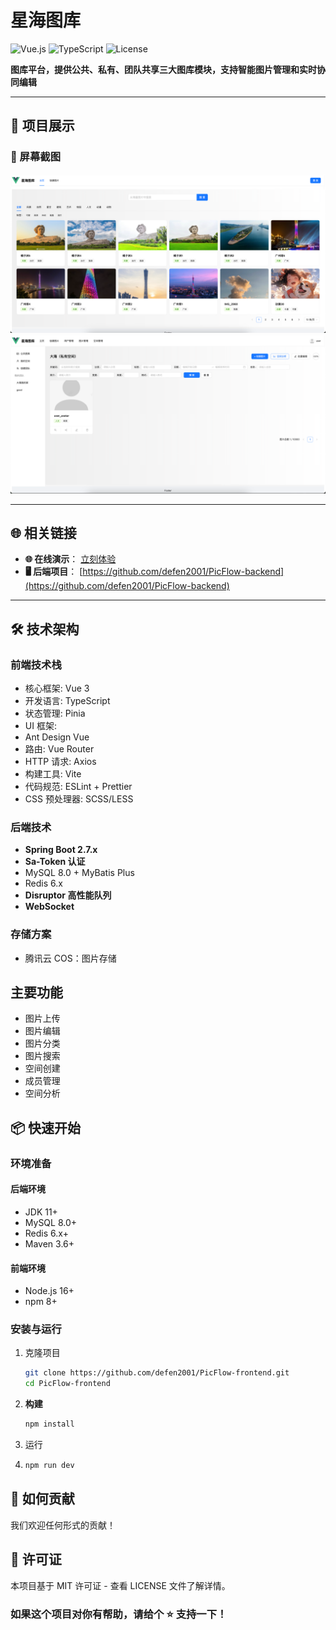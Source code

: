 # 星海图库

![Vue.js](https://img.shields.io/badge/Vue.js-3.x-brightgreen.svg)
![TypeScript](https://img.shields.io/badge/TypeScript-Supported-blue.svg)
![License](https://img.shields.io/badge/License-MIT-yellow.svg)

**图库平台，提供公共、私有、团队共享三大图库模块，支持智能图片管理和实时协同编辑**

---

## 🎯 项目展示

### 📸 屏幕截图
<img src="./img/img.png" alt="">
<img src="./img/img1.png" alt="">


---

## 🌐 相关链接

<!-- 根据你的项目实际情况选择添加 -->

*   **🌐 在线演示**： [立刻体验](http://119.29.154.154:88/)
*   **🖥️ 后端项目**： [https://github.com/defen2001/PicFlow-backend](https://github.com/defen2001/PicFlow-backend)

---


## 🛠️ 技术架构

### 前端技术栈
- 核心框架: Vue 3
- 开发语言: TypeScript
- 状态管理: Pinia
- UI 框架:
-  Ant Design Vue
-  路由: Vue Router
-  HTTP 请求: Axios
-  构建工具: Vite
-  代码规范: ESLint + Prettier
-  CSS 预处理器: SCSS/LESS
### 后端技术
*   **Spring Boot 2.7.x**
*   **Sa-Token 认证**
*   MySQL 8.0 + MyBatis Plus
*   Redis 6.x
*   **Disruptor 高性能队列**
*   **WebSocket**

### 存储方案
- 腾讯云 COS：图片存储

## 主要功能
- 图片上传
- 图片编辑
- 图片分类
- 图片搜索
- 空间创建
- 成员管理
- 空间分析

## 📦 快速开始

### 环境准备

#### 后端环境
- JDK 11+
- MySQL 8.0+
- Redis 6.x+
- Maven 3.6+
#### 前端环境
- Node.js 16+
- npm 8+

### 安装与运行

1.  克隆项目
    ```bash
    git clone https://github.com/defen2001/PicFlow-frontend.git
    cd PicFlow-frontend
    ```

4.  **构建**
    ```bash
    npm install
    ```
3. 运行
4. ```bash
   npm run dev
    ```

## 🤝 如何贡献
我们欢迎任何形式的贡献！


## 📄 许可证
本项目基于 MIT 许可证 - 查看 LICENSE 文件了解详情。

### 如果这个项目对你有帮助，请给个 ⭐ 支持一下！
